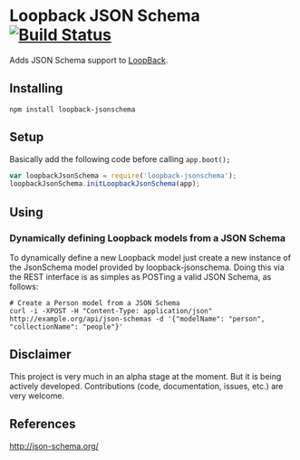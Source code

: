 # Loopback JSON Schema [![Build Status](https://travis-ci.org/globocom/loopback-jsonschema.png?branch=master)](https://travis-ci.org/globocom/loopback-jsonschema)

Adds JSON Schema support to [LoopBack](https://github.com/strongloop/loopback).

## Installing

```
npm install loopback-jsonschema
```

## Setup

Basically add the following code before calling `app.boot();`

```js
var loopbackJsonSchema = require('loopback-jsonschema');
loopbackJsonSchema.initLoopbackJsonSchema(app);
```

## Using

### Dynamically defining Loopback models from a JSON Schema

To dynamically define a new Loopback model just create a new instance of the JsonSchema model provided by loopback-jsonschema. Doing this via the REST interface is as simples as POSTing a valid JSON Schema, as follows:

```
# Create a Person model from a JSON Schema
curl -i -XPOST -H "Content-Type: application/json" http://example.org/api/json-schemas -d '{"modelName": "person", "collectionName": "people"}'
```

## Disclaimer

This project is very much in an alpha stage at the moment. But it is being actively developed. Contributions (code, documentation, issues, etc.) are very welcome.

## References

http://json-schema.org/

